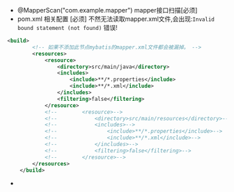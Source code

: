 - @MapperScan("com.example.mapper") mapper接口扫描[必须]
- pom.xml 相关配置 [必须] 不然无法读取mapper.xml文件,会出现:`Invalid bound statement (not found)` 错误!

```xml
<build>
        <!-- 如果不添加此节点mybatis的mapper.xml文件都会被漏掉。 -->
        <resources>
            <resource>
                <directory>src/main/java</directory>
                <includes>
                    <include>**/*.properties</include>
                    <include>**/*.xml</include>
                </includes>
                <filtering>false</filtering>
            </resource>
            <!--        <resource>-->
            <!--            <directory>src/main/resources</directory>-->
            <!--            <includes>-->
            <!--                <include>**/*.properties</include>-->
            <!--                <include>**/*.xml</include>-->
            <!--            </includes>-->
            <!--            <filtering>false</filtering>-->
            <!--        </resource>-->
        </resources>
    </build>
```

- 